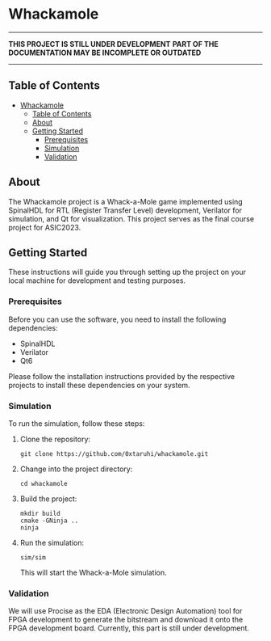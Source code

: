 # Whackamole

---
**THIS PROJECT IS STILL UNDER DEVELOPMENT**
**PART OF THE DOCUMENTATION MAY BE INCOMPLETE OR OUTDATED**

---
## Table of Contents

- [Whackamole](#whackamole)
  - [Table of Contents](#table-of-contents)
  - [About ](#about-)
  - [Getting Started ](#getting-started-)
    - [Prerequisites](#prerequisites)
    - [Simulation](#simulation)
    - [Validation](#validation)

## About <a name="about"></a>

The Whackamole project is a Whack-a-Mole game implemented using SpinalHDL for RTL (Register Transfer Level) development, Verilator for simulation, and Qt for visualization. This project serves as the final course project for ASIC2023.

## Getting Started <a name="getting-started"></a>

These instructions will guide you through setting up the project on your local machine for development and testing purposes. 

### Prerequisites

Before you can use the software, you need to install the following dependencies:

- SpinalHDL
- Verilator
- Qt6

Please follow the installation instructions provided by the respective projects to install these dependencies on your system.

### Simulation

To run the simulation, follow these steps:

1. Clone the repository:

   ```
   git clone https://github.com/0xtaruhi/whackamole.git
   ```

2. Change into the project directory:

   ```
   cd whackamole
   ```

3. Build the project:

   ```
   mkdir build
   cmake -GNinja ..
   ninja
   ```

4. Run the simulation:

   ```
   sim/sim
   ```

   This will start the Whack-a-Mole simulation.

### Validation


We will use Procise as the EDA (Electronic Design Automation) tool for FPGA development to generate the bitstream and download it onto the FPGA development board. Currently, this part is still under development.
